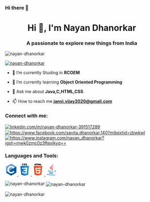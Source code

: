 ### Hi there 👋

<!--
**nayan-dhanorkar/nayan-dhanorkar** is a ✨ _special_ ✨ repository because its `README.md` (this file) appears on your GitHub profile.

Here are some ideas to get you started:

- 🔭 I’m currently working on ...
- 🌱 I’m currently learning ...
- 👯 I’m looking to collaborate on ...
- 🤔 I’m looking for help with ...
- 💬 Ask me about ...
- 📫 How to reach me: ...
- 😄 Pronouns: ...
- ⚡ Fun fact: ...
-->
<h1 align="center">Hi 👋, I'm Nayan Dhanorkar</h1>
<h3 align="center">A passionate to explore new things from India</h3>

<p align="left"> <img src="https://komarev.com/ghpvc/?username=nayan-dhanorkar&label=Profile%20views&color=0e75b6&style=flat" alt="nayan-dhanorkar" /> </p>

<p align="left"> <a href="https://github.com/ryo-ma/github-profile-trophy"><img src="https://github-profile-trophy.vercel.app/?username=nayan-dhanorkar" alt="nayan-dhanorkar" /></a> </p>

- 🔭 I’m currently Studing in **RCOEM**

- 🌱 I’m currently learning **Object Oriented Programming**

- 💬 Ask me about **Java,C,HTML,CSS**

- 📫 How to reach me **janvi.vijay2020@gmail.com**

<h3 align="left">Connect with me:</h3>
<p align="left">
<a href="https://linkedin.com/in/linkedin.com/in/nayan-dhanorkar-391517289" target="blank"><img align="center" src="https://raw.githubusercontent.com/rahuldkjain/github-profile-readme-generator/master/src/images/icons/Social/linked-in-alt.svg" alt="linkedin.com/in/nayan-dhanorkar-391517289" height="30" width="40" /></a>
<a href="https://fb.com/https://www.facebook.com/savita.dhanorkar.140?mibextid=zbwkwl" target="blank"><img align="center" src="https://raw.githubusercontent.com/rahuldkjain/github-profile-readme-generator/master/src/images/icons/Social/facebook.svg" alt="https://www.facebook.com/savita.dhanorkar.140?mibextid=zbwkwl" height="30" width="40" /></a>
<a href="https://instagram.com/https://www.instagram.com/nayan_dhanorkar?igsh=mwk0zmc0z3ftexlkyq==" target="blank"><img align="center" src="https://raw.githubusercontent.com/rahuldkjain/github-profile-readme-generator/master/src/images/icons/Social/instagram.svg" alt="https://www.instagram.com/nayan_dhanorkar?igsh=mwk0zmc0z3ftexlkyq==" height="30" width="40" /></a>
</p>

<h3 align="left">Languages and Tools:</h3>
<p align="left"> <a href="https://www.cprogramming.com/" target="_blank" rel="noreferrer"> <img src="https://raw.githubusercontent.com/devicons/devicon/master/icons/c/c-original.svg" alt="c" width="40" height="40"/> </a> <a href="https://www.w3schools.com/css/" target="_blank" rel="noreferrer"> <img src="https://raw.githubusercontent.com/devicons/devicon/master/icons/css3/css3-original-wordmark.svg" alt="css3" width="40" height="40"/> </a> <a href="https://www.w3.org/html/" target="_blank" rel="noreferrer"> <img src="https://raw.githubusercontent.com/devicons/devicon/master/icons/html5/html5-original-wordmark.svg" alt="html5" width="40" height="40"/> </a> <a href="https://www.java.com" target="_blank" rel="noreferrer"> <img src="https://raw.githubusercontent.com/devicons/devicon/master/icons/java/java-original.svg" alt="java" width="40" height="40"/> </a> </p>

<p><img align="left" src="https://github-readme-stats.vercel.app/api/top-langs?username=nayan-dhanorkar&show_icons=true&locale=en&layout=compact" alt="nayan-dhanorkar" /></p>

<p>&nbsp;<img align="center" src="https://github-readme-stats.vercel.app/api?username=nayan-dhanorkar&show_icons=true&locale=en" alt="nayan-dhanorkar" /></p>

<p><img align="center" src="https://github-readme-streak-stats.herokuapp.com/?user=nayan-dhanorkar&" alt="nayan-dhanorkar" /></p>

